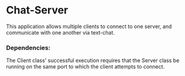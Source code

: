 # Chat-Server
This application allows multiple clients to connect to one
server, and communicate with one another via text-chat.

### Dependencies:
The Client class' successful execution requires that the
Server class be running on the same port to which the
client attempts to connect.
